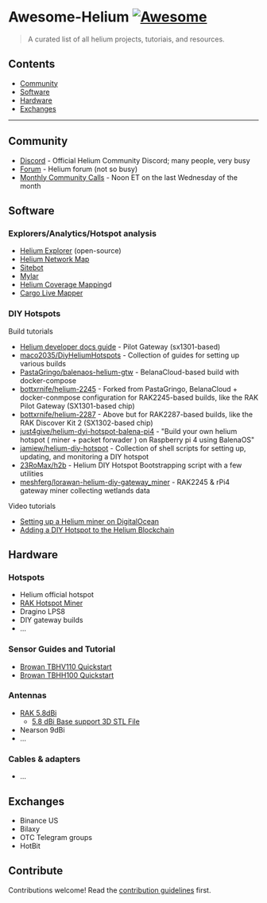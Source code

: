# Awesome-Helium [![Awesome](https://awesome.re/badge.svg)](https://awesome.re)

> A curated list of all helium projects, tutoriais, and resources.


## Contents

- [Community](#community)
- [Software](#software)
- [Hardware](#hardware)
- [Exchanges](#exchanges)

---

## Community

* [Discord](http://discord.gg/helium) - Official Helium Community Discord; many people, very busy 
* [Forum](https://community.helium.com/) - Helium forum (not so busy)
* [Monthly Community Calls](https://docs.google.com/document/d/1bMm2alBigBj3detA775Dn0Gz9UM5XczAeK9vnjBB3l0/edit#) - Noon ET on the last Wednesday of the month

## Software

### Explorers/Analytics/Hotspot analysis

* [Helium Explorer](https://explorer.helium.com) (open-source)
* [Helium Network Map](https://network.helium.com)
* [Sitebot](https://sitebot.com/helium)
* [Mylar](https://mylar.app)
* [Helium Coverage Mapping](https://mappers.helium.com)d
* [Cargo Live Mapper](https://cargo.helium.com/) 


### DIY Hotspots

Build tutorials

* [Helium developer docs guide](https://developer.helium.com/hotspot/developer-setup) - Pilot Gateway (sx1301-based)
* [maco2035/DiyHeliumHotspots](https://github.com/maco2035/DiyHeliumHotspots) - Collection of guides for setting up various builds
* [PastaGringo/balenaos-helium-gtw](https://github.com/PastaGringo/balenaos-helium-gtw) - BelanaCloud-based build with docker-compose
* [bottxrnife/helium-2245](https://github.com/bottxrnife/helium-2245) - Forked from PastaGringo, BelanaCloud + docker-conmpose configuration for RAK2245-based builds, like the RAK Pilot Gateway (SX1301-based chip)
* [bottxrnife/helium-2287](https://github.com/bottxrnife/helium-2245) - Above but for RAK2287-based builds, like the RAK Discover Kit 2 (SX1302-based chip)
* [just4give/helium-dyi-hotspot-balena-pi4](https://github.com/just4give/helium-dyi-hotspot-balena-pi4) - "Build your own helium hotspot ( miner + packet forwader ) on Raspberry pi 4 using BalenaOS"
* [jamiew/helium-diy-hotspot](https://github.com/jamiew/helium-diy-hotspot) - Collection of shell scripts for setting up, updating, and monitoring a DIY hotspot
* [23RoMax/h2b](https://github.com/23RoMax/h2b) - Helium DIY Hotspot Bootstrapping script with a few utilities
* [meshferg/lorawan-helium-diy-gateway_miner](https://github.com/meshferg/lorawan-helium-diy-gateway_miner ) - RAK2245 & rPi4 gateway miner collecting wetlands data

Video tutorials

* [Setting up a Helium miner on DigitalOcean](https://www.youtube.com/watch?v=rR2Z0vOufLM)
* [Adding a DIY Hotspot to the Helium Blockchain](https://www.youtube.com/watch?v=SzFWSv6UcIE)

## Hardware

### Hotspots

* Helium official hotspot
* [RAK Hotspot Miner](https://www.calchipconnect.com/products/rak-hotspot-miner)	
* Dragino LPS8
* DIY gateway builds
* ...

### Sensor Guides and Tutorial

* [Browan TBHV110 Quickstart](https://github.com/mikedsp/helium/blob/master/MyDocuments/BrowanTBHV110_HeliumQuickStart-SHARE.pdf)
* [Browan TBHH100 Quickstart](https://github.com/mikedsp/helium/blob/master/MyDocuments/HowTo_BrowanTBHH100_to_GoogleSheet-SHARE.pdf)


### Antennas

* [RAK 5.8dBi](https://store.rakwireless.com/products/fiber-glass-antenna)
  * [5.8 dBi Base support 3D STL File](https://www.thingiverse.com/thing:4607962)
* Nearson 9dBi
* ...

### Cables & adapters

* ...

## Exchanges

* Binance US
* Bilaxy
* OTC Telegram groups
* HotBit

## Contribute

Contributions welcome! Read the [contribution guidelines](contributing.md) first.
